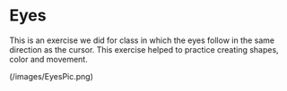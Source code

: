 # Eyes

This is an exercise we did for class in which the eyes follow in the same direction as the cursor.  This exercise helped to practice creating shapes, color and movement. 

(/images/EyesPic.png)
